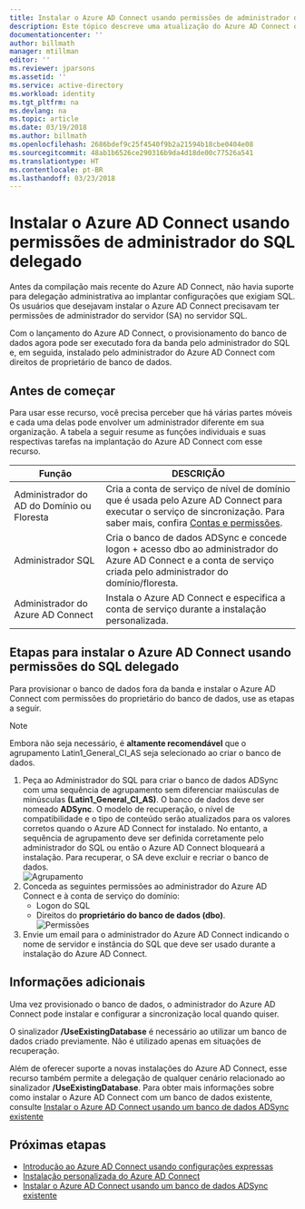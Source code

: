 ```yaml
---
title: Instalar o Azure AD Connect usando permissões de administrador do SQL delegado | Microsoft Docs
description: Este tópico descreve uma atualização do Azure AD Connect que permite a instalação usando uma conta que tenha somente permissões de dbo do SQL.
documentationcenter: ''
author: billmath
manager: mtillman
editor: ''
ms.reviewer: jparsons
ms.assetid: ''
ms.service: active-directory
ms.workload: identity
ms.tgt_pltfrm: na
ms.devlang: na
ms.topic: article
ms.date: 03/19/2018
ms.author: billmath
ms.openlocfilehash: 2686bdef9c25f4540f9b2a21594b18cbe0404e08
ms.sourcegitcommit: 48ab1b6526ce290316b9da4d18de00c77526a541
ms.translationtype: HT
ms.contentlocale: pt-BR
ms.lasthandoff: 03/23/2018
---
```

# <a name="install-azure-ad-connect-using-sql-delegated-administrator-permissions"></a>Instalar o Azure AD Connect usando permissões de administrador do SQL delegado
Antes da compilação mais recente do Azure AD Connect, não havia suporte para delegação administrativa ao implantar configurações que exigiam SQL.  Os usuários que desejavam instalar o Azure AD Connect precisavam ter permissões de administrador do servidor (SA) no servidor SQL.

Com o lançamento do Azure AD Connect, o provisionamento do banco de dados agora pode ser executado fora da banda pelo administrador do SQL e, em seguida, instalado pelo administrador do Azure AD Connect com direitos de proprietário de banco de dados.

## <a name="before-you-begin"></a>Antes de começar
Para usar esse recurso, você precisa perceber que há várias partes móveis e cada uma delas pode envolver um administrador diferente em sua organização.  A tabela a seguir resume as funções individuais e suas respectivas tarefas na implantação do Azure AD Connect com esse recurso.

|Função|DESCRIÇÃO|
|-----|-----|
|Administrador do AD do Domínio ou Floresta|Cria a conta de serviço de nível de domínio que é usada pelo Azure AD Connect para executar o serviço de sincronização.  Para saber mais, confira [Contas e permissões](active-directory-aadconnect-accounts-permissions.md).
|Administrador SQL|Cria o banco de dados ADSync e concede logon + acesso dbo ao administrador do Azure AD Connect e a conta de serviço criada pelo administrador do domínio/floresta.|
Administrador do Azure AD Connect|Instala o Azure AD Connect e especifica a conta de serviço durante a instalação personalizada.

## <a name="steps-for-installing-azure-ad-connect-using-sql-delegated-permissions"></a>Etapas para instalar o Azure AD Connect usando permissões do SQL delegado
Para provisionar o banco de dados fora da banda e instalar o Azure AD Connect com permissões do proprietário do banco de dados, use as etapas a seguir.

>[!NOTE]
>Embora não seja necessário, é **altamente recomendável** que o agrupamento Latin1_General_CI_AS seja selecionado ao criar o banco de dados.


1.  Peça ao Administrador do SQL para criar o banco de dados ADSync com uma sequência de agrupamento sem diferenciar maiúsculas de minúsculas **(Latin1_General_CI_AS)**.  O banco de dados deve ser nomeado **ADSync**.  O modelo de recuperação, o nível de compatibilidade e o tipo de conteúdo serão atualizados para os valores corretos quando o Azure AD Connect for instalado.  No entanto, a sequência de agrupamento deve ser definida corretamente pelo administrador do SQL ou então o Azure AD Connect bloqueará a instalação.  Para recuperar, o SA deve excluir e recriar o banco de dados.</br>
![Agrupamento](media/active-directory-aadconnect-sql-delegation/sql1.png)
2.  Conceda as seguintes permissões ao administrador do Azure AD Connect e à conta de serviço do domínio:
    - Logon do SQL 
    - Direitos do **proprietário do banco de dados (dbo)**.  </br>
![Permissões](media/active-directory-aadconnect-sql-delegation/sql3.png)
3.  Envie um email para o administrador do Azure AD Connect indicando o nome de servidor e instância do SQL que deve ser usado durante a instalação do Azure AD Connect.

## <a name="additional-information"></a>Informações adicionais
Uma vez provisionado o banco de dados, o administrador do Azure AD Connect pode instalar e configurar a sincronização local quando quiser.  

O sinalizador **/UseExistingDatabase** é necessário ao utilizar um banco de dados criado previamente.  Não é utilizado apenas em situações de recuperação.

Além de oferecer suporte a novas instalações do Azure AD Connect, esse recurso também permite a delegação de qualquer cenário relacionado ao sinalizador **/UseExistingDatabase**.  Para obter mais informações sobre como instalar o Azure AD Connect com um banco de dados existente, consulte [Instalar o Azure AD Connect usando um banco de dados ADSync existente](active-directory-aadconnect-existing-database.md)


## <a name="next-steps"></a>Próximas etapas
- [Introdução ao Azure AD Connect usando configurações expressas](active-directory-aadconnect-get-started-express.md)
- [Instalação personalizada do Azure AD Connect](active-directory-aadconnect-get-started-custom.md)
- [Instalar o Azure AD Connect usando um banco de dados ADSync existente](active-directory-aadconnect-existing-database.md)  
